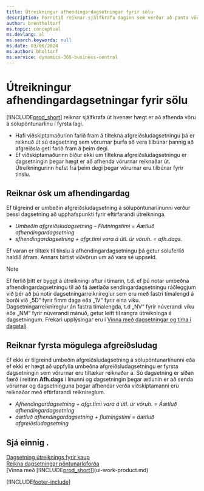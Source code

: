 ```yaml
---
title: Útreikningur afhendingardagsetningar fyrir sölu
description: Forritið reiknar sjálfkrafa daginn sem verður að panta vöru svo hún sé til í birgðum á tilteknum degi og tilbúið fyrir tiltekt.
author: brentholtorf
ms.topic: conceptual
ms.devlang: al
ms.search.keywords: null
ms.date: 03/06/2024
ms.author: bholtorf
ms.service: dynamics-365-business-central
---
```

# <a name="delivery-date-calculation-for-sales"></a>Útreikningur afhendingardagsetningar fyrir sölu

[!INCLUDE[prod_short](includes/prod_short.md)] reiknar sjálfkrafa út hvenær hægt er að afhenda vöru á sölupöntunarlínu í fyrsta lagi.

* Hafi viðskiptamaðurinn farið fram á tiltekna afgreiðsludagsetningu þá er reiknuð út sú dagsetning sem vörurnar þurfa að vera tilbúnar þannig að afgreiðsla geti farið fram á þeim degi.
* Ef viðskiptamaðurinn biður ekki um tiltekna afgreiðsludagsetningu er dagsetningin þegar hægt er að afhenda vörurnar reiknaðar út. Útreikningurinn hefst frá þeim degi þegar vörurnar eru tilbúnar fyrir tínslu.

## <a name="calculating-a-requested-delivery-date"></a>Reiknar ósk um afhendingardag

Ef tilgreind er umbeðin afgreiðsludagsetning á sölupöntunarlínunni verður þessi dagsetning að upphafspunkti fyrir eftirfarandi útreikninga.

- *Umbeðin afgreiðsludagsetning – Flutningstími = Áætluð afhendingardagsetning*
- *sfhendingardagsetning + afgr.tími vara á útl. úr vöruh. = afh.dags.*

Ef varan er tiltæk til tínslu á afhendingardagsetningu þá getur söluferlið haldið áfram. Annars birtist viðvörun um að vara sé uppseld.

> [!NOTE]
> Ef ferlið þitt er byggt á útreikningi aftur í tímann, t.d. ef þú notar umbeðna afhendingardagsetningu til að fá áætlaða sendingardagsetningu ráðleggjum við þér að þú notir dagsetningarreiknireglur sem eru með fastri tímalengd á borði við „5D“ fyrir fimm daga eða „1V“ fyrir eina viku. Dagsetningarreiknireglur án fastra tímalengda, t.d „NV“ fyrir núverandi viku eða „NM“ fyrir núverandi mánuð, getur leitt til rangra útreikninga á dagsetningum. Frekari upplýsingar eru í [Vinna með dagsetningar og tíma í dagatali](ui-enter-date-ranges.md).

## <a name="calculating-the-earliest-possible-delivery-date"></a>Reiknar fyrsta mögulega afgreiðsludag

Ef ekki er tilgreind umbeðin afgreiðsludagsetning á sölupöntunarlínunni eða ef ekki er hægt að uppfylla umbeðna afgreiðsludagsetningu er fyrsta dagsetningin sem vörurnar eru tiltækar reiknaðar á. Sú dagsetning er síðan færð í reitinn **Afh.dags** í línunni og dagsetningin þegar ætlunin er að senda vörurnar og dagsetninguna þegar afhendar verða viðskiptamanni eru reiknaðar með eftirfarandi reiknireglum.

- *Afhendingardagsetning + afgr.tími vara á útl. úr vöruh. = Áætluð afhendingardagsetning*
- *áætluð afhendingardagsetning + flutningstími = áætluð afgreiðsludagsetning*

## <a name="see-also"></a>Sjá einnig .

[Dagsetning útreiknings fyrir kaup](purchasing-date-calculation-for-purchases.md)  
[Reikna dagsetningar pöntunarloforða](sales-how-to-calculate-order-promising-dates.md)  
[Vinna með [!INCLUDE[prod_short](includes/prod_short.md)]](ui-work-product.md)  

[!INCLUDE[footer-include](includes/footer-banner.md)]
